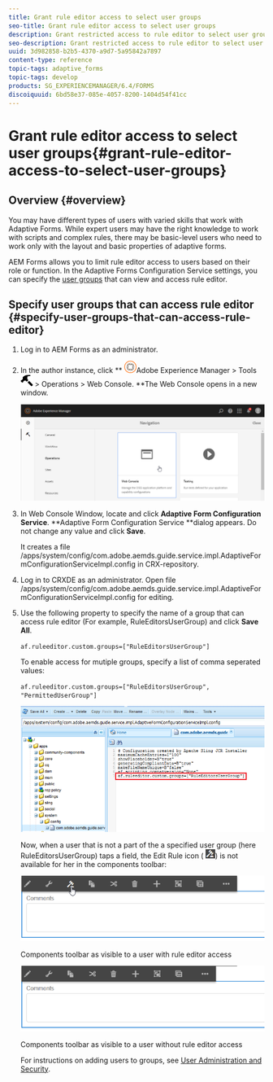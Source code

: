 ```yaml
---
title: Grant rule editor access to select user groups
seo-title: Grant rule editor access to select user groups
description: Grant restricted access to rule editor to select user groups.
seo-description: Grant restricted access to rule editor to select user groups.
uuid: 3d982858-b2b5-4370-a9d7-5a95842a7897
content-type: reference
topic-tags: adaptive_forms
topic-tags: develop
products: SG_EXPERIENCEMANAGER/6.4/FORMS
discoiquuid: 6bd58e37-085e-4057-8200-1404d54f41cc
---
```


# Grant rule editor access to select user groups{#grant-rule-editor-access-to-select-user-groups}

## Overview {#overview}

You may have different types of users with varied skills that work with Adaptive Forms. While expert users may have the right knowledge to work with scripts and complex rules, there may be basic-level users who need to work only with the layout and basic properties of adaptive forms.

AEM Forms allows you to limit rule editor access to users based on their role or function. In the Adaptive Forms Configuration Service settings, you can specify the [user groups](../../sites/administering/using/security.md) that can view and access rule editor.

## Specify user groups that can access rule editor {#specify-user-groups-that-can-access-rule-editor}

1. Log in to AEM Forms as an administrator.
1. In the author instance, click ** ![](assets/adobeexperiencemanager.png)Adobe Experience Manager &gt; Tools ![](assets/hammer.png) &gt; Operations &gt; Web Console. **The Web Console opens in a new window.

   ![](assets/1.png)

1. In Web Console Window, locate and click **Adaptive Form Configuration** **Service**. **Adaptive Form Configuration Service **dialog appears. Do not change any value and click **Save**.

   It creates a file /apps/system/config/com.adobe.aemds.guide.service.impl.AdaptiveFormConfigurationServiceImpl.config in CRX-repository.

1. Log in to CRXDE as an administrator. Open file /apps/system/config/com.adobe.aemds.guide.service.impl.AdaptiveFormConfigurationServiceImpl.config for editing.
1. Use the following property to specify the name of a group that can access rule editor (For example, RuleEditorsUserGroup) and click **Save All**.

   `af.ruleeditor.custom.groups=["RuleEditorsUserGroup"]`

   To enable access for mutiple groups, specify a list of comma seperated values:

   `af.ruleeditor.custom.groups=["RuleEditorsUserGroup", "PermittedUserGroup"]`

   ![](assets/create-user.png)

   Now, when a user that is not a part of the a specified user group (here RuleEditorsUserGroup) taps a field, the Edit Rule icon ( ![](assets/edit-rules1.png)) is not available for her in the components toolbar:

   ![](assets/componentstoolbarwithre.png)

   Components toolbar as visible to a user with rule editor access

   ![](assets/componentstoolbarwithoutre.png)

   Components toolbar as visible to a user without rule editor access

   For instructions on adding users to groups, see [User Administration and Security](../../sites/administering/using/security.md).

